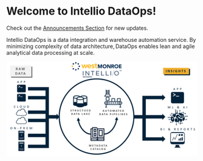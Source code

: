 # Welcome to Intellio DataOps!

Check out the [Announcements Section](releases/announcements/) for new updates.

Intellio DataOps is a data integration and warehouse automation service.  By minimizing complexity of data architecture, ​DataOps enables lean and agile analytical data processing at scale.   

![](.gitbook/assets/image%20%28328%29%20%281%29.png)

